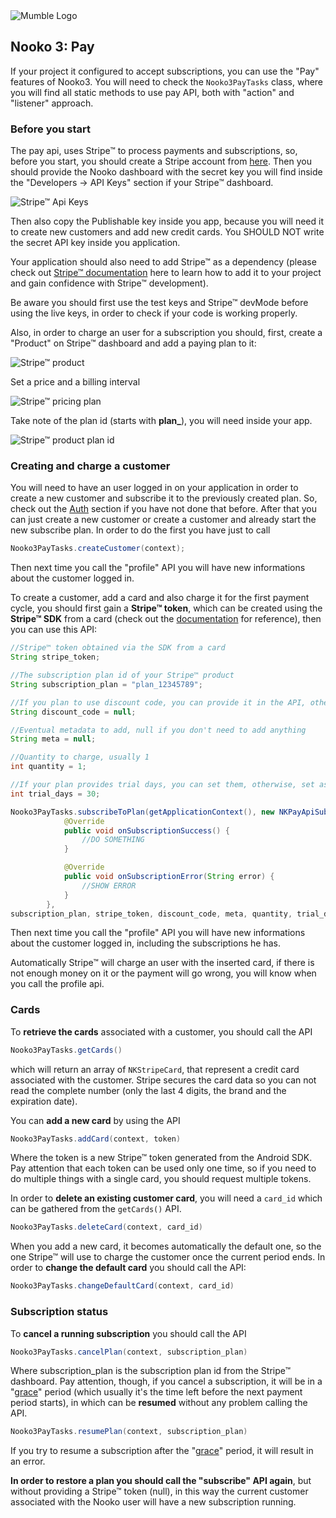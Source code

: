 <img src="https://mumbleideas.it/wp-content/uploads/2017/12/Mumble-anim-300.gif" alt="Mumble Logo" title="Mumble Logo">



## Nooko 3: Pay

If your project it configured to accept subscriptions, you can use the "Pay" features of Nooko3.
You will need to check the `Nooko3PayTasks` class, where you will find all static methods to use pay API, both with "action" and "listener" approach.



### Before you start

The pay api, uses Stripe™ to process payments and subscriptions, so, before you start, you should create a Stripe account from [here](https://dashboard.stripe.com/login). Then you should provide the Nooko dashboard with the secret key you will find inside the "Developers -> API Keys" section if your Stripe™ dashboard.

![Stripe™ Api Keys](https://gitlab.mumbleserver.it/Enri/Nooko3_LIB/raw/develop/Images/stripe_dashboard_keys.JPG)

Then also copy the Publishable key inside you app, because you will need it to create new customers and add new credit cards. You SHOULD NOT write the secret API key inside you application.

Your application should also need to add Stripe™ as a dependency (please check out [Stripe™ documentation](https://stripe.com/docs/mobile/android) here to learn how to add it to your project and gain confidence with Stripe™ development).

Be aware you should first use the test keys and Stripe™ devMode before using the live keys, in order to check if your code is working properly.

Also, in order to charge an user for a subscription you should, first, create a "Product" on Stripe™ dashboard and add a paying plan to it:

![Stripe™ product](https://gitlab.mumbleserver.it/Enri/Nooko3_LIB/raw/develop/Images/stripe_product.JPG)


Set a price and a billing interval

![Stripe™ pricing plan](https://gitlab.mumbleserver.it/Enri/Nooko3_LIB/raw/develop/Images/stripe_product_payment.JPG)



Take note of the plan id (starts with **plan_**), you will need inside your app.

![Stripe™ product plan id](https://gitlab.mumbleserver.it/Enri/Nooko3_LIB/raw/develop/Images/stripe_product_plan.JPG)





### Creating and charge a customer

You will need to have an user logged in on your application in order to create a new customer and subscribe it to the previously created plan. So, check out the [Auth](https://gitlab.mumbleserver.it/Enri/Nooko3_LIB/tree/develop/nooko3/src/main/java/mumble/nooko3/sdk/NKAuth) section if you have not done that before.
After that you can just create a new customer or create a customer and already start the new subscribe plan. In order to do the first you have just to call

```java
Nooko3PayTasks.createCustomer(context);
```

Then next time you call the "profile" API you will have new informations about the customer logged in.

To create a customer, add a card and also charge it for the first payment cycle, you should first gain a **Stripe™ token**, which can be created using the **Stripe™ SDK** from a card (check out the [documentation](https://stripe.com/docs/mobile/android) for reference), then you can use this API:

```java
//Stripe™ token obtained via the SDK from a card
String stripe_token;

//The subscription plan id of your Stripe™ product
String subscription_plan = "plan_12345789";

//If you plan to use discount code, you can provide it in the API, otherwise leave it null
String discount_code = null;

//Eventual metadata to add, null if you don't need to add anything
String meta = null;

//Quantity to charge, usually 1
int quantity = 1;

//If your plan provides trial days, you can set them, otherwise, set as -1
int trial_days = 30;

Nooko3PayTasks.subscribeToPlan(getApplicationContext(), new NKPayApiSubscribeListener() {
            @Override
            public void onSubscriptionSuccess() {
                //DO SOMETHING
            }

            @Override
            public void onSubscriptionError(String error) {
                //SHOW ERROR
            }
        }, 
subscription_plan, stripe_token, discount_code, meta, quantity, trial_days);
```

Then next time you call the "profile" API you will have new informations about the customer logged in, including the subscriptions he has.

Automatically Stripe™ will charge an user with the inserted card, if there is not enough money on it or the payment will go wrong, you will know when you call the profile api.



### Cards

To **retrieve the cards** associated with a customer, you should call the API

```java
Nooko3PayTasks.getCards()
```

which will return an array of `NKStripeCard`, that represent a credit card associated with the customer.
Stripe secures the card data so you can not read the complete number (only the last 4 digits, the brand and the expiration date).

You can **add a new card** by using the API

```java
Nooko3PayTasks.addCard(context, token)
```

Where the token is a new Stripe™ token generated from the Android SDK.
Pay attention that each token can be used only one time, so if you need to do multiple things with a single card, you should request multiple tokens.

In order to **delete an existing customer card**, you will need a `card_id` which can be gathered from the `getCards()` API.

```java
Nooko3PayTasks.deleteCard(context, card_id)
```

When you add a new card, it becomes automatically the default one, so the one Stripe™ will use to charge the customer once the current period ends. In order to **change the default card** you should call the API:

```java
Nooko3PayTasks.changeDefaultCard(context, card_id)
```



### Subscription status

To **cancel a running subscription** you should call the API

```java
Nooko3PayTasks.cancelPlan(context, subscription_plan)
```

Where subscription_plan is the subscription plan id from the Stripe™ dashboard.
Pay attention, though, if you cancel a subscription, it will be in a "<u>grace</u>" period (which usually it's the time left before the next payment period starts), in which can be **resumed** without any problem calling the API.

```java
Nooko3PayTasks.resumePlan(context, subscription_plan)
```

If you try to resume a subscription after the "<u>grace</u>" period, it will result in an error.

**In order to restore a plan you should call the "subscribe" API again**, but without providing a Stripe™ token (null), in this way the current customer associated with the Nooko user will have a new subscription running.

